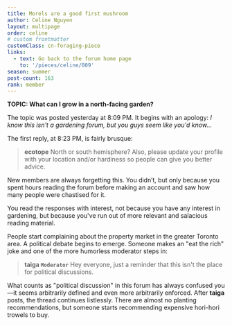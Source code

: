 ```yaml
---
title: Morels are a good first mushroom
author: Celine Nguyen
layout: multipage
order: celine
# custom frontmatter
customClass: cn-foraging-piece
links:
  - text: Go back to the forum home page
    to: '/pieces/celine/009'
season: summer
post-count: 163
rank: member
---
```


**TOPIC: What can I grow in a north-facing garden?**

The topic was posted yesterday at 8:09 PM. It begins with an apology: *I know this isn't a gardening forum, but you guys seem like you'd know…*

The first reply, at 8:23 PM, is fairly brusque:

> **ecotope** North or south hemisphere? Also, please update your profile with your location and/or hardiness so people can give you better advice.

New members are always forgetting this. You didn’t, but only because you spent hours reading the forum before making an account and saw how many people were chastised for it.

You read the responses with interest, not because you have any interest in gardening, but because you've run out of more relevant and salacious reading material.

People start complaining about the property market in the greater Toronto area. A political debate begins to emerge. Someone makes an "eat the rich" joke and one of the more humorless moderator steps in:

> **taiga `Moderator`**  Hey everyone, just a reminder that this isn't the place for political discussions.

What counts as "political discussion" in this forum has always confused you—it seems arbitrarily defined and even more arbitrarily enforced. After **taiga** posts, the thread continues listlessly. There are almost no planting recommendations, but someone starts recommending expensive hori-hori trowels to buy.
